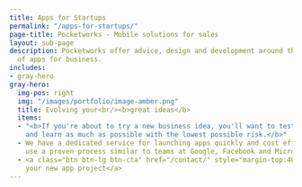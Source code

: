 ```yaml
---
title: Apps for Startups
permalink: "/apps-for-startups/"
page-title: Pocketworks - Mobile solutions for sales
layout: sub-page
description: Pocketworks offer advice, design and development around the implementation
  of apps for business.
includes:
- gray-hero
gray-hero:
  img-pos: right
  img: "/images/portfolio/image-amber.png"
  title: Evolving your<br/><b>great ideas</b>
  items:
  - "<b>If you're about to try a new business idea, you'll want to test the water
    and learn as much as possible with the lowest possible risk.</b>"
  - We have a dedicated service for launching apps quickly and cost effectively. We
    use a proven process similar to teams at Google, Facebook and Microsoft.
  - <a class="btn btn-lg btn-cta" href="/contact/" style="margin-top:40px;">Start
    your new app project</a>
---
```


